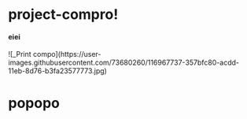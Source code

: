 # project-compro!

<h4>eiei</h4>
![_Print compo](https://user-images.githubusercontent.com/73680260/116967737-357bfc80-acdd-11eb-8d76-b3fa23577773.jpg)

# popopo
